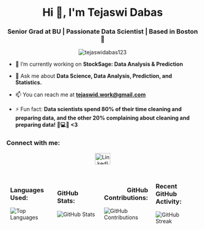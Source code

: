 <!-- Tejaswidabas -->

<h1 align="center">Hi 👋, I'm Tejaswi Dabas</h1>
<h3 align="center">Senior Grad at BU | Passionate Data Scientist | Based in Boston 🌆</h3>

<p align="center">
  <img src="https://komarev.com/ghpvc/?username=tejaswidabas123&label=Profile%20views&color=0e75b6&style=flat" alt="tejaswidabas123" />
</p>

- 🔭 I’m currently working on **StockSage: Data Analysis & Prediction**

- 💬 Ask me about **Data Science, Data Analysis, Prediction, and Statistics.**

- 📫 You can reach me at **tejaswid.work@gmail.com**

- ⚡ Fun fact: **Data scientists spend 80% of their time cleaning and preparing data, and the other 20% complaining about cleaning and preparing data! 🧹💻🤣 <3**

<!-- Connect with me -->
<h3 align="left">Connect with me:</h3>
<p align="center">
  <a href="https://www.linkedin.com/in/tejasdabas/" target="_blank">
    <img align="center" src="https://upload.wikimedia.org/wikipedia/commons/thumb/8/81/LinkedIn_icon.svg/2048px-LinkedIn_icon.svg.png" alt="LinkedIn" height="30" width="40" />
  </a>
  <!-- Add more social icons here -->
</p>

<!-- Languages Used and GitHub Stats -->
<div style="display: flex; justify-content: space-around; align-items: center; flex-wrap: nowrap;">
  <!-- Languages Used -->
  <div style="flex: 1; margin: 10px;">
    <h3 align="left">Languages Used:</h3>
    <img src="https://github-readme-stats.vercel.app/api/top-langs/?username=tejaswidabas123&layout=compact&theme=radical" alt="Top Languages" />
  </div>

  <!-- GitHub Stats -->
  <div style="flex: 1; margin: 10px;">
    <h3 align="centre">GitHub Stats:</h3>
    <img src="https://github-readme-stats.vercel.app/api?username=tejaswidabas123&show_icons=true&theme=radical" alt="GitHub Stats" />
  </div>

  <!-- GitHub Contributions -->
  <div style="flex: 1; margin: 10px;">
    <h3 align="right">GitHub Contributions:</h3>
    <img src="https://github-readme-stats.vercel.app/api?username=tejaswidabas123&hide_title=true&show_icons=true&count_private=true&hide=prs,issues&theme=radical" alt="GitHub Contributions" />
  </div>

  <!-- Recent GitHub Activity -->
  <div style="flex: 1; margin: 10px;">
    <h3 align="left">Recent GitHub Activity:</h3>
    <img src="https://github-readme-streak-stats.herokuapp.com/?user=tejaswidabas123&theme=radical" alt="GitHub Streak" />
  </div>
</div>



